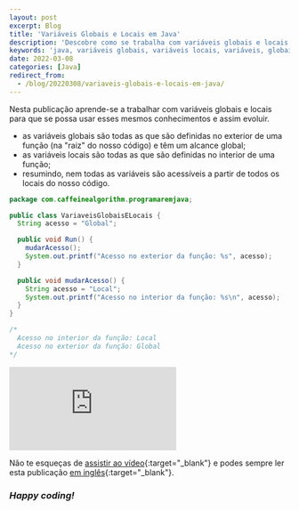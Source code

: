 ```yaml
---
layout: post
excerpt: Blog
title: 'Variáveis Globais e Locais em Java'
description: 'Descobre como se trabalha com variáveis globais e locais na linguagem de programação Java. Obtém respostas às tuas dúvidas com a teoria e os exemplos apresentados.'
keywords: 'java, variáveis globais, variáveis locais, variáveis, globais, locais, variável, publicação'
date: 2022-03-08
categories: [Java]
redirect_from:
  - /blog/20220308/variaveis-globais-e-locais-em-java/
---
```


Nesta publicação aprende-se a trabalhar com variáveis globais e locais para que se possa usar esses mesmos conhecimentos e assim evoluir.

- as variáveis globais são todas as que são definidas no exterior de uma função (na "raiz" do nosso código) e têm um alcance global;
- as variáveis locais são todas as que são definidas no interior de uma função;
- resumindo, nem todas as variáveis são acessíveis a partir de todos os locais do nosso código.

```java
package com.caffeinealgorithm.programaremjava;

public class VariaveisGlobaisELocais {
  String acesso = "Global";

  public void Run() {
    mudarAcesso();
    System.out.printf("Acesso no exterior da função: %s", acesso);
  }

  public void mudarAcesso() {
    String acesso = "Local";
    System.out.printf("Acesso no interior da função: %s\n", acesso);
  }
}

/*
  Acesso no interior da função: Local
  Acesso no exterior da função: Global
*/
```

<div class="video-container">
  <iframe src="https://www.youtube.com/embed/hgVFRjqnSPM" frameborder="0" allowfullscreen></iframe>
</div>

Não te esqueças de [assistir ao vídeo](https://youtu.be/hgVFRjqnSPM){:target="\_blank"} e podes sempre ler esta publicação [em inglês](https://nelsonsilvadev.com/blog/global-and-local-variables-in-java/){:target="\_blank"}.

### _Happy coding!_
